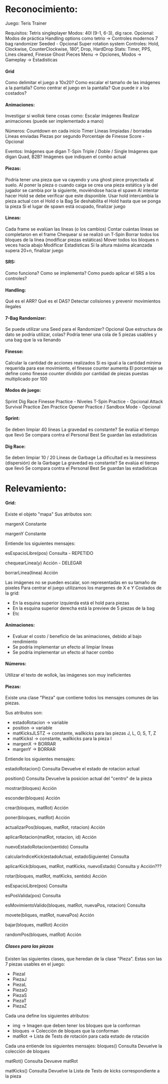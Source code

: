 # Reconocimiento:
Juego: Teris Trainer

Requisitos:
	Tetris singleplayer
	Modos: 40l (9-1, 6-3), dig race. Opcional: Modos de práctica
	Handling options como tetrio -> Controles modernos
	7 bag randomizer
	Seeded - Opcional
	Super rotation system
	Controles: Hold, Clockwise, CounterClockwise, 180°, Drop, HardDrop
	Stats: Timer, PPS, Lines cleared, Finesse
	Ghost Pieces
	Menu -> Opciones, Modos -> Gameplay -> Estadisticas

#### Grid
Como delimitar el juego a 10x20?
Como escalar el tamaño de las imágenes a la pantalla?
Como centrar el juego en la pantalla?
Que puede ir a los costados?

#### Animaciones:
Investigar si wollok tiene cosas como:
	Escalar imágenes
	Realizar animaciones (puede ser implementado a mano)
	
Números: 
    Countdown en cada inicio
    Timer
    Lineas limpiadas / borradas
    Lineas enviadas
    Piezas por segundo 
    Porcentaje de Finesse 
    Score - Opcional
    
Eventos:
    Imágenes que digan T-Spin Triple / Doble / Single
    Imágenes que digan Quad, B2B?
    Imágenes que indiquen el combo actual

#### Piezas:
Podría tener una pieza que va cayendo y una ghost piece proyectada al suelo.
Al poner la pieza o cuando caiga se crea una pieza estática y la del jugador se cambia por la siguiente, moviéndose hacia el spawn
Al intentar hacer Hold se debe verificar que este disponible.
Usar hold intercambia la pieza actual con el Hold o la Bag
Se deshabilita el Hold hasta que se ponga la pieza 
Si el lugar de spawn está ocupado, finalizar juego

#### Lineas:
  Cada frame se evalúan las líneas (o los cambios)
  Contar cuántas líneas se completaron en el frame
  Chequear si se realizó un T-Spin
  Borrar todos los bloques de la línea (modificar piezas estáticas)
  Mover todos los bloques n veces hacia abajo
  Modificar Estadísticas
  Si la altura máxima alcanzada supera 20+n, finalizar juego

#### SRS:
Como funciona? Como se implementa? 
Como puedo aplicar el SRS a los controles?

#### Handling:
Qué es el ARR?
Qué es el DAS?
Detectar colisiones y prevenir movimientos ilegales

#### 7-Bag Randomizer:
Se puede utilizar una Seed para el Randomizer? Opcional
Que estructura de dato se podría utilizar, colas?
Podría tener una cola de 5 piezas usables y una bag que la va llenando

#### Finesse:
Calcular la cantidad de acciones realizados
Si es igual a la cantidad mínima requerida para ese movimiento, el finesse counter aumenta
El porcentaje se define como finesse counter dividido por cantidad de piezas puestas multiplicado por 100


#### Modos de juego:
Sprint
Dig Race
Finesse Practice - Niveles
T-Spin Practice - Opcional 
Attack Survival Practice
Zen Practice
Opener Practice / Sandbox Mode - Opcional 
 
#### Sprint:
Se deben limpiar 40 líneas
La gravedad es constante?
Se evalúa el tiempo que llevó
Se compara contra el Personal Best
Se guardan las estadísticas

#### Dig Race:
Se deben limpiar 10 / 20 Líneas de Garbage
La dificultad es la messiness (dispersión) de la Garbage 
La gravedad es constante?
Se evalúa el tiempo que llevó 
Se compara contra el Personal Best 
Se guardan las estadísticas

# Relevamiento:

#### Grid:
Existe el objeto "mapa"
Sus atributos son:

margenX
	Constante

margenY
	Constante

Entiende los siguientes mensajes:

esEspacioLibre(pos)
	Consulta - REPETIDO

chequearLinea(y)
	Acción - DELEGAR

borrarLinea(linea)
	Acción

Las imágenes no se pueden escalar, son representadas en su tamaño de pixeles
Para centrar el juego utilizamos los margenes de X e Y
Costados de la grid:
- En la esquina superior izquierda está el hold para piezas
- En la esquina superior derecha está la preview de 5 piezas de la bag
- Etc

#### Animaciones:
- Evaluar el costo / beneficio de las animaciones, debido al bajo rendimiento
- Se podría implementar un efecto al limpiar lineas
- Se podría implementar un efecto al hacer combo

#### Números:
Utilizar el texto de wollok, las imágenes son muy ineficientes

#### Piezas:
Existe una clase "Pieza" que contiene todos los mensajes comunes de las piezas.

Sus atributos son:
- estadoRotacion -> variable
- position -> variable
- matKicksJLSTZ -> constante, wallkicks para las piezas J, L, O, S, T, Z
- matKicksI -> constante, wallkicks para la pieza I
- margenX -> BORRAR
- margenY -> BORRAR

Entiende los siguientes mensajes:

estadoRotacion()
	Consulta
	Devuelve el estado de rotacion actual
	
position()
	Consulta
	Devuelve la posicion actual del "centro" de la pieza

mostrar(bloques)
	Acción
	
esconder(bloques)
	Acción
	
crear(bloques, matRot)
	Acción
	
poner(bloques, matRot)
	Acción
	
actualizarPos(bloques, matRot, rotacion)
	Acción
	
aplicarRotacion(matRot, rotacion, id)
	Acción
	
nuevoEstadoRotacion(sentido)
	Consulta
	
calcularIndiceKick(estadoActual, estadoSiguiente)
	Consulta
	
aplicarKick(bloques, matRot, matKicks, nuevoEstado)
	Consulta y Acción???
	
rotar(bloques, matRot, matKicks, sentido)
	Acción
	
esEspacioLibre(pos)
	Consulta
	
esPosValida(pos)
	Consulta
	
esMovimientoValido(bloques, matRot, nuevaPos, rotacion)
	Consulta
	
movete(bliques, matRot, nuevaPos)
	Acción
	
bajar(bloques, matRot)
	Acción
	
randomPos(bloques, matRot)
	Acción

##### Clases para las piezas
Existen las siguientes clases, que heredan de la clase "Pieza". Estas son las 7 piezas usables en el juego:
- PiezaI
- PiezaJ
- PiezaL
- PiezaO
- PiezaS
- PiezaT
- PiezaZ

Cada una define los siguientes atributos:
- img -> Imagen que deben tener los bloques que la conforman
- bloques -> Colección de bloques que la conforman
- matRot -> Lista de Tests de rotación para cada estado de rotación

Cada una entiende los siguientes mensajes:
bloques()
	Consulta
	Devuelve la colección de bloques
	
matRot()
	Consulta
	Devueve matRot
	
matKicks()
	Consulta
	Devuelve la Lista de Tests de kicks correspondiente a la pieza
